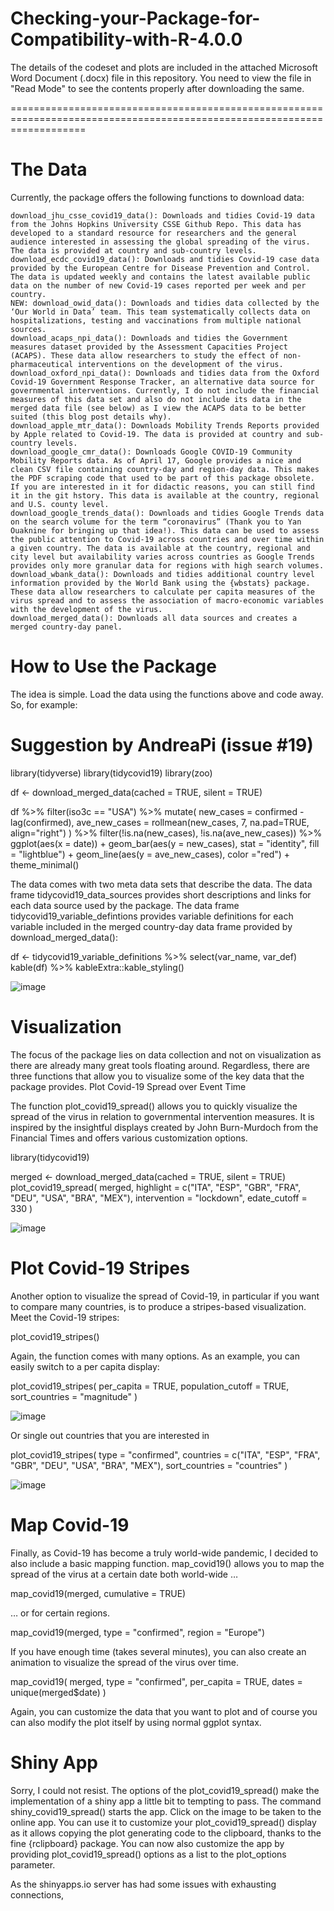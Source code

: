 # Checking-your-Package-for-Compatibility-with-R-4.0.0

The details of the codeset and plots are included in the attached Microsoft Word Document (.docx) file in this repository. 
You need to view the file in "Read Mode" to see the contents properly after downloading the same.


=========================================================================================================================

The Data
=============
Currently, the package offers the following functions to download data:

    download_jhu_csse_covid19_data(): Downloads and tidies Covid-19 data from the Johns Hopkins University CSSE Github Repo. This data has developed to a standard resource for researchers and the general audience interested in assessing the global spreading of the virus. The data is provided at country and sub-country levels.
    download_ecdc_covid19_data(): Downloads and tidies Covid-19 case data provided by the European Centre for Disease Prevention and Control. The data is updated weekly and contains the latest available public data on the number of new Covid-19 cases reported per week and per country.
    NEW: download_owid_data(): Downloads and tidies data collected by the ‘Our World in Data’ team. This team systematically collects data on hospitalizations, testing and vaccinations from multiple national sources.
    download_acaps_npi_data(): Downloads and tidies the Government measures dataset provided by the Assessment Capacities Project (ACAPS). These data allow researchers to study the effect of non-pharmaceutical interventions on the development of the virus.
    download_oxford_npi_data(): Downloads and tidies data from the Oxford Covid-19 Government Response Tracker, an alternative data source for governmental interventions. Currently, I do not include the financial measures of this data set and also do not include its data in the merged data file (see below) as I view the ACAPS data to be better suited (this blog post details why).
    download_apple_mtr_data(): Downloads Mobility Trends Reports provided by Apple related to Covid-19. The data is provided at country and sub-country levels.
    download_google_cmr_data(): Downloads Google COVID-19 Community Mobility Reports data. As of April 17, Google provides a nice and clean CSV file containing country-day and region-day data. This makes the PDF scraping code that used to be part of this package obsolete. If you are interested in it for didactic reasons, you can still find it in the git hstory. This data is available at the country, regional and U.S. county level.
    download_google_trends_data(): Downloads and tidies Google Trends data on the search volume for the term “coronavirus” (Thank you to Yan Ouaknine for bringing up that idea!). This data can be used to assess the public attention to Covid-19 across countries and over time within a given country. The data is available at the country, regional and city level but availability varies across countries as Google Trends provides only more granular data for regions with high search volumes.
    download_wbank_data(): Downloads and tidies additional country level information provided by the World Bank using the {wbstats} package. These data allow researchers to calculate per capita measures of the virus spread and to assess the association of macro-economic variables with the development of the virus.
    download_merged_data(): Downloads all data sources and creates a merged country-day panel.

How to Use the Package
========================
The idea is simple. Load the data using the functions above and code away. So, for example:

# Suggestion by AndreaPi (issue #19)

library(tidyverse)
library(tidycovid19)
library(zoo)

df <- download_merged_data(cached = TRUE, silent = TRUE)

df %>%
  filter(iso3c == "USA") %>%
  mutate(
    new_cases = confirmed - lag(confirmed),
    ave_new_cases = rollmean(new_cases, 7, na.pad=TRUE, align="right")
  ) %>%
  filter(!is.na(new_cases), !is.na(ave_new_cases)) %>%
  ggplot(aes(x = date)) +
  geom_bar(aes(y = new_cases), stat = "identity", fill = "lightblue") +
  geom_line(aes(y = ave_new_cases), color ="red") +
  theme_minimal()

The data comes with two meta data sets that describe the data. The data frame tidycovid19_data_sources provides short descriptions and links for each data source used by the package. The data frame tidycovid19_variable_defintions provides variable definitions for each variable included in the merged country-day data frame provided by download_merged_data():

df <- tidycovid19_variable_definitions %>%
  select(var_name, var_def)
kable(df) %>% kableExtra::kable_styling()


![image](https://user-images.githubusercontent.com/26252963/133880542-48d85e9d-fca5-4c7a-80b5-4cb61f03e365.png)



Visualization
===============
The focus of the package lies on data collection and not on visualization as there are already many great tools floating around. Regardless, there are three functions that allow you to visualize some of the key data that the package provides.
Plot Covid-19 Spread over Event Time

The function plot_covid19_spread() allows you to quickly visualize the spread of the virus in relation to governmental intervention measures. It is inspired by the insightful displays created by John Burn-Murdoch from the Financial Times and offers various customization options.



library(tidycovid19)

merged <- download_merged_data(cached = TRUE, silent = TRUE)
plot_covid19_spread(
  merged, highlight = c("ITA", "ESP", "GBR", "FRA", "DEU", "USA", "BRA", "MEX"),
  intervention = "lockdown", edate_cutoff = 330
)

![image](https://user-images.githubusercontent.com/26252963/133880599-4dd778c2-4b16-4428-965c-5cf0ad2e1a7b.png)


Plot Covid-19 Stripes
========================
Another option to visualize the spread of Covid-19, in particular if you want to compare many countries, is to produce a stripes-based visualization. Meet the Covid-19 stripes:

plot_covid19_stripes()

Again, the function comes with many options. As an example, you can easily switch to a per capita display:

plot_covid19_stripes(
  per_capita = TRUE, 
  population_cutoff = TRUE, 
  sort_countries = "magnitude"
)

![image](https://user-images.githubusercontent.com/26252963/133880629-6d8547e8-2791-4307-8040-8e6f73edf052.png)


Or single out countries that you are interested in

plot_covid19_stripes(
  type = "confirmed", 
  countries = c("ITA", "ESP", "FRA", "GBR", "DEU", "USA", "BRA", "MEX"),
  sort_countries = "countries"
)

![image](https://user-images.githubusercontent.com/26252963/133880645-2f29c6a7-48e8-4890-ae4f-7936d6553876.png)


Map Covid-19
=============

Finally, as Covid-19 has become a truly world-wide pandemic, I decided to also include a basic mapping function. map_covid19() allows you to map the spread of the virus at a certain date both world-wide …

map_covid19(merged, cumulative = TRUE)

… or for certain regions.

map_covid19(merged, type = "confirmed", region = "Europe") 

If you have enough time (takes several minutes), you can also create an animation to visualize the spread of the virus over time.

map_covid19(
  merged, type = "confirmed", per_capita = TRUE, dates = unique(merged$date)
)

Again, you can customize the data that you want to plot and of course you can also modify the plot itself by using normal ggplot syntax.

Shiny App
=============
Sorry, I could not resist. The options of the plot_covid19_spread() make the implementation of a shiny app a little bit to tempting to pass. The command shiny_covid19_spread() starts the app. Click on the image to be taken to the online app. You can use it to customize your plot_covid19_spread() display as it allows copying the plot generating code to the clipboard, thanks to the fine {rclipboard} package. You can now also customize the app by providing plot_covid19_spread() options as a list to the plot_options parameter.



As the shinyapps.io server has had some issues with exhausting connections, 
